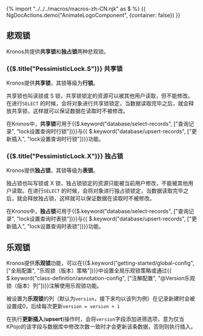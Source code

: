 {% import "../../../macros/macros-zh-CN.njk" as $ %}
{{ NgDocActions.demo("AnimateLogoComponent", {container: false}) }}

## 悲观锁

Kronos共提供**共享锁**和**独占锁**两种悲观锁。

### {{$.title("PessimisticLock.S")}} 共享锁

Kronos提供**共享锁**，其锁等级为**行锁**。

共享锁也叫读锁或 S 锁，共享锁锁定的资源可以被其他用户读取，但不能修改。在进行`SELECT`
的时候，会将对象进行共享锁锁定，当数据读取完毕之后，就会释放共享锁，这样就可以保证数据在读取时不被修改。

在Kronos中，**共享锁**可用于{{$.keyword("database/select-records", ["查询记录", "lock设置查询时行锁"])}}与{{
$.keyword("database/upsert-records", ["更新插入", "lock设置查询时行锁"])}}功能。

### {{$.title("PessimisticLock.X")}} 独占锁

Kronos提供**独占锁**，其锁等级为**表锁**。

独占锁也叫写锁或 X 锁，独占锁锁定的资源只能被当前用户修改，不能被其他用户读取。在进行`SELECT`
的时候，会将对象进行独占锁锁定，当数据读取完毕之后，就会释放独占锁，这样就可以保证数据在读取时不被修改。

在Kronos中，**独占锁**可用于{{$.keyword("database/select-records", ["查询记录", "lock设置查询时表锁"])}}与{{
$.keyword("database/upsert-records", ["更新插入", "lock设置查询时表锁"])}}功能。

## 乐观锁

Kronos提供**乐观锁**功能，可以在{{$.keyword("getting-started/global-config", ["全局配置", "乐观锁（版本）策略"])}}中设置全局乐观锁策略或通过{{
$.keyword("class-definition/annotation-config", ["注解配置", "@Version乐观锁（版本）列"])}}注解使用乐观锁功能。

被设置为**乐观锁**的列（默认为`version`，接下来均以该列为例）在记录新建时会被设置成0，后续每次更新`version = version + 1`

在执行**更新插入**(**upsert**)操作时，会将`version`字段添加进筛选项，意为仅当KPojo的该字段与数据库中修改次数一致时才会更新该条数据，否则则执行插入。


